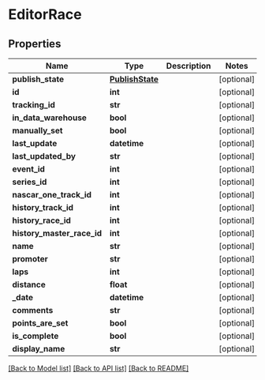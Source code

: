 # EditorRace

## Properties
Name | Type | Description | Notes
------------ | ------------- | ------------- | -------------
**publish_state** | [**PublishState**](PublishState.md) |  | [optional] 
**id** | **int** |  | [optional] 
**tracking_id** | **str** |  | [optional] 
**in_data_warehouse** | **bool** |  | [optional] 
**manually_set** | **bool** |  | [optional] 
**last_update** | **datetime** |  | [optional] 
**last_updated_by** | **str** |  | [optional] 
**event_id** | **int** |  | [optional] 
**series_id** | **int** |  | [optional] 
**nascar_one_track_id** | **int** |  | [optional] 
**history_track_id** | **int** |  | [optional] 
**history_race_id** | **int** |  | [optional] 
**history_master_race_id** | **int** |  | [optional] 
**name** | **str** |  | [optional] 
**promoter** | **str** |  | [optional] 
**laps** | **int** |  | [optional] 
**distance** | **float** |  | [optional] 
**_date** | **datetime** |  | [optional] 
**comments** | **str** |  | [optional] 
**points_are_set** | **bool** |  | [optional] 
**is_complete** | **bool** |  | [optional] 
**display_name** | **str** |  | [optional] 

[[Back to Model list]](../README.md#documentation-for-models) [[Back to API list]](../README.md#documentation-for-api-endpoints) [[Back to README]](../README.md)

